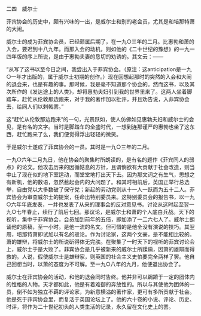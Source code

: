 二四　威尔士

  

菲宾协会的历史中，颇有兴味的一出，是威尔士和别的老会员，尤其是和培那特萧的大闹。

威尔士的成为菲宾协会员，已经颇属后期了，在一九○三年的二月。比惠勃和萧的入会，要迟到十八九年。而那入会的动机，则如他的《二十世纪的豫想》的一九一四年版的序上所说，是由于惠勃夫妻的恳切的劝诱的。其文云：——

  

“从写了这书以至今日之间，我尝出入于菲宾协会。（原注：这anticipation是一九○一年才出版的，属于威尔士初期的创作。）现在回想起那时的突然的入会和大闹的退会来，也是有趣的事。那时候，我是毫不知道那个协会的。然而这书，以及其次所作的《发达途上的人类》，却将惠勃夫妇引到我的世界里来了。这两人坐着脚踏车，赶忙从伦敦那边跑来，对于我的著作加以批评，并且劝告说，入菲宾协会去，给同人们以刺戟罢。”

  

这“赶忙从伦敦那边跑来”的一句，光景跃如，使人仿佛如见惠勃夫妇和威尔士的会见，是有名的文字。当时是脚踏车的全盛时代，一想到连那谨严的惠勃也坐了这东西，赶忙跑来了么，我们便觉得浮出轻轻的微笑。

于是威尔士遂成了菲宾协会的一员。其时是一九○三年的二月。

一九○六年二月九日，他在协会的聚集时所朗读的，是有名的题作《菲宾同人的弱点》的论文。他攻击历来的因循姑息的方针，且谓倘欲有大贡献于社会改造，则当中止了现在似的地下室运动，而堂堂地打出天下去。因为那文词之有生气，思想之有新机，他的数语，忽然惹起会内的大问题了。和其时相前后，英国正举行总选举，自由党以大多数破了保守党；新起的劳动党则从十一人一跃而为五十二人。菲宾协会为审查威尔士的提案，任命出特别委员来。这特别委员会的报告书，以一九○六年年底发表，一并也发表了从来的理事会的反对意见书。讨论从这时起至翌一九○七年春止，续行了前后七回。那议论，是威尔士和萧的个人底白兵战。天下的视听，集中于菲宾协会，会员加到前年的五倍，即加添了一二六七人了。威尔士朗诵他的原稿，至一小时。是他一流的名文。但可惜的是他全没有演说的技巧。其翌周，培那特萧即试加以有名的驳论。作为讨论家，这两个文豪，是不能相比较的。萧的雄辩，将威尔士的所说斫得体无完肤。在聚集了一时天下的视听的菲宾讨论会上，威尔士于是大败了。菲宾协会是几乎被新来的威尔士所蹂躏，因萧的雄辩而得救的。人说，假使威尔士是雄辩家，则英国的社会主义史怕要完全两样了罢。他自己回想当时，以萧的态度为不可解。至一九○八年的九月，他便退出协会了。

威尔士在菲宾协会的活动，和他的退会同时告终。他并非可以跼蹐于一定的团体内的性格的人物。天才都如此，他是有着难御的奔放性的。所以与其使他为团体的一员，倒不如为独立不羁的评论家，为新意横溢的著作家，更可有多所贡献于社会。他是死于菲宾协会里，而复活于英国论坛上了。他的六十卷的小说、评论、历史、时评，将作为二十世纪初头的人类生活的记录，永久留在文化史上的罢。